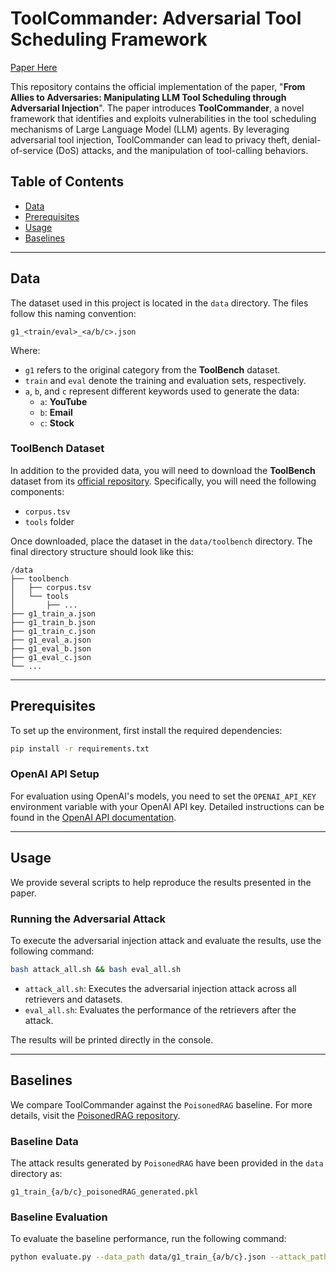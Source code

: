 # ToolCommander: Adversarial Tool Scheduling Framework

[Paper Here](https://arxiv.org/abs/2412.10198)

This repository contains the official implementation of the paper, "**From Allies to Adversaries: Manipulating LLM Tool Scheduling through Adversarial Injection**". The paper introduces **ToolCommander**, a novel framework that identifies and exploits vulnerabilities in the tool scheduling mechanisms of Large Language Model (LLM) agents. By leveraging adversarial tool injection, ToolCommander can lead to privacy theft, denial-of-service (DoS) attacks, and the manipulation of tool-calling behaviors.

## Table of Contents

- [Data](#data)
- [Prerequisites](#prerequisites)
- [Usage](#usage)
- [Baselines](#baselines)

---

## Data

The dataset used in this project is located in the `data` directory. The files follow this naming convention:

```
g1_<train/eval>_<a/b/c>.json
```

Where:
- `g1` refers to the original category from the **ToolBench** dataset.
- `train` and `eval` denote the training and evaluation sets, respectively.
- `a`, `b`, and `c` represent different keywords used to generate the data:
    - `a`: **YouTube**
    - `b`: **Email**
    - `c`: **Stock**

### ToolBench Dataset

In addition to the provided data, you will need to download the **ToolBench** dataset from its [official repository](https://github.com/OpenBMB/ToolBench). Specifically, you will need the following components:
- `corpus.tsv`
- `tools` folder

Once downloaded, place the dataset in the `data/toolbench` directory. The final directory structure should look like this:

```
/data
├── toolbench
│   ├── corpus.tsv
│   └── tools
│       ├── ...
├── g1_train_a.json
├── g1_train_b.json
├── g1_train_c.json
├── g1_eval_a.json
├── g1_eval_b.json
├── g1_eval_c.json
└── ...
```

---

## Prerequisites

To set up the environment, first install the required dependencies:

```bash
pip install -r requirements.txt
```

### OpenAI API Setup

For evaluation using OpenAI's models, you need to set the `OPENAI_API_KEY` environment variable with your OpenAI API key. Detailed instructions can be found in the [OpenAI API documentation](https://platform.openai.com/docs/quickstart#create-and-export-an-api-key).

---

## Usage

We provide several scripts to help reproduce the results presented in the paper.

### Running the Adversarial Attack

To execute the adversarial injection attack and evaluate the results, use the following command:

```bash
bash attack_all.sh && bash eval_all.sh
```

- `attack_all.sh`: Executes the adversarial injection attack across all retrievers and datasets.
- `eval_all.sh`: Evaluates the performance of the retrievers after the attack.

The results will be printed directly in the console.

---

## Baselines

We compare ToolCommander against the `PoisonedRAG` baseline. For more details, visit the [PoisonedRAG repository](https://github.com/sleeepeer/PoisonedRAG). 

### Baseline Data

The attack results generated by `PoisonedRAG` have been provided in the `data` directory as:

```
g1_train_{a/b/c}_poisonedRAG_generated.pkl
```

### Baseline Evaluation

To evaluate the baseline performance, run the following command:

```bash
python evaluate.py --data_path data/g1_train_{a/b/c}.json --attack_path data/g1_train_{a/b/c}_poisonedRAG_generated.pkl
```